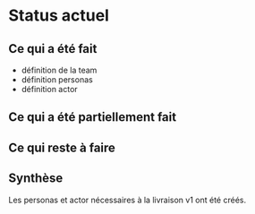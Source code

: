 # Status actuel

## Ce qui a été fait
* définition de la team
* définition personas
* définition actor

## Ce qui a été partiellement fait


## Ce qui reste à faire


## Synthèse
Les personas et actor nécessaires à la livraison v1 ont été créés.
